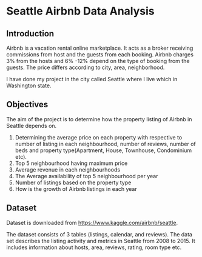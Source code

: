 # Seattle Airbnb Data Analysis

## Introduction
Airbnb is a vacation rental online marketplace. It acts as a broker receiving commissions from host and the guests from each booking. Airbnb charges 3% from the hosts and 6% -12% depend on the type of booking from the guests. The price differs according to city, area, neighborhood.

I have done my project in the city called Seattle where I live which in Washington state. 

## Objectives
The aim of the project is to determine how the property listing of Airbnb in Seattle depends on.
1. Determining the average price on each property with respective to number of listing in each neighbourhood, number of reviews, number of beds and property type(Apartment, House, Townhouse, Condominium etc).
2. Top 5 neighbourhood having maximum price
3. Average revenue in each neighbourhoods
4. The Average availability of top 5 neighbourhood per year
5. Number of listings based on the property type 
6. How is the growth of Airbnb listings in each year

## Dataset
Dataset is downloaded from https://www.kaggle.com/airbnb/seattle.

The dataset consists of 3 tables (listings, calendar, and reviews). The data set describes the listing activity and metrics in Seattle from 2008 to 2015. It includes information about hosts, area, reviews, rating, room type etc.
